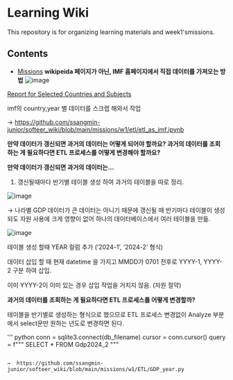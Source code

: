 # Learning Wiki

This repository is for organizing learning materials and week1'smissions.

## Contents

- [Missions](missions)
**wikipeida 페이지가 아닌, IMF 홈페이지에서 직접 데이터를 가져오는 방법**
![image](https://github.com/ssangmin-junior/softeer_wiki/assets/108651531/487d427a-38d2-4f6d-bb73-88b326166000)



[Report for Selected Countries and Subjects](https://www.imf.org/en/Publications/WEO/weo-database/2024/April/weo-report?c=512,914,612,171,614,311,213,911,314,193,122,912,313,419,513,316,913,124,339,638,514,218,963,616,223,516,918,748,618,624,522,622,156,626,628,228,924,233,632,636,634,238,662,960,423,935,128,611,321,243,248,469,253,642,643,939,734,644,819,172,132,646,648,915,134,652,174,328,258,656,654,336,263,268,532,944,176,534,536,429,433,178,436,136,343,158,439,916,664,826,542,967,443,917,544,941,446,666,668,672,946,137,546,674,676,548,556,678,181,867,682,684,273,868,921,948,943,686,688,518,728,836,558,138,196,278,692,694,962,142,449,564,565,283,853,288,293,566,964,182,359,453,968,922,714,862,135,716,456,722,942,718,724,576,936,961,813,726,199,733,184,524,361,362,364,732,366,144,146,463,528,923,738,578,537,742,866,369,744,186,925,869,746,926,466,112,111,298,927,846,299,582,487,474,754,698,&s=NGDPD,&sy=2022&ey=2029&ssm=0&scsm=1&scc=0&ssd=1&ssc=0&sic=0&sort=country&ds=.&br=1)

imf의 country,year 별 데이터를 스크랩 해와서 작업

→ https://github.com/ssangmin-junior/softeer_wiki/blob/main/missions/w1/etl/etl_as_imf.ipynb

**만약 데이터가 갱신되면 과거의 데이터는 어떻게 되어야 할까요? 과거의 데이터를 조회하는 게 필요하다면 ETL 프로세스를 어떻게 변경해야 할까요?**

**만약 데이터가 갱신되면 과거의 데이터는…**

1. 갱신될때마다 반기별 테이블 생성  하여 과거의 테이블을 따로 정리.
    
![image](https://github.com/ssangmin-junior/softeer_wiki/assets/108651531/4d1b7807-ff6f-4e37-b72e-9ff68edd23e9)

    

→ 나라별 GDP 데이터가 큰 데이터는 아니기 때문에 갱신될 때 반기마다 테이블이 생성되도 자원 사용에 크게 영향이 없어 하나의 데이터베이스에서 여러 테이블을 만듦.

![image](https://github.com/ssangmin-junior/softeer_wiki/assets/108651531/995b47a6-ce05-4ff3-a7d0-bed1374f27ad)

테이블 생성 할때 YEAR 컬럼 추가 (’2024-1’, ‘2024-2’ 형식)

데이터 삽입 할 때 현재 datetime 을 가지고 MMDD가 0701 전후로 YYYY-1, YYYY-2 구분 하여 삽입.

이미 YYYY-2이 이미 있는 경우 삽입 작업을 거치지 않음. (자원 절약) 

**과거의 데이터를 조회하는 게 필요하다면 ETL 프로세스를 어떻게 변경할까?**

테이블을 반기별로 생성하는 형식으로 했으므로 ETL 프로세스 변경없이 Analyze 부분에서 select문만 원하는 년도로 변경하면 된다.

'''
python
conn = sqlite3.connect(db_filename)
cursor = conn.cursor()
query = f"""
SELECT * FROM Gdp2024_2
"""
```

→  https://github.com/ssangmin-junior/softeer_wiki/blob/main/missions/w1/ETL/GDP_year.py
